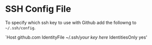 # SSH Config File

To specify which ssh key to use with Github add the followng to `~/.ssh/config`.

`Host github.com
  IdentityFile ~/.ssh/*your key here*
  IdentitiesOnly yes'
